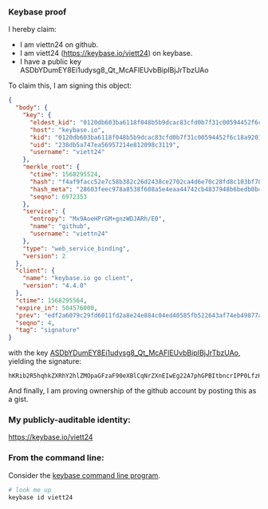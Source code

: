 ### Keybase proof

I hereby claim:

  * I am viettn24 on github.
  * I am viett24 (https://keybase.io/viett24) on keybase.
  * I have a public key ASDbYDumEY8Ei1udysg8_Qt_McAFlEUvbBipIBjJrTbzUAo

To claim this, I am signing this object:

```json
{
  "body": {
    "key": {
      "eldest_kid": "0120db603ba6118f048b5b9dcac83cfd0b7f31c00594452f6c18a92018c9ad36f3500a",
      "host": "keybase.io",
      "kid": "0120db603ba6118f048b5b9dcac83cfd0b7f31c00594452f6c18a92018c9ad36f3500a",
      "uid": "238db5a747ea56957214e812098c3119",
      "username": "viett24"
    },
    "merkle_root": {
      "ctime": 1568295524,
      "hash": "f4af9facc52e7c58b382c26d2438ce2702ca4d6e70c28fd8c103bf78aa1eda22f30abd5967bedae4fd38e5e31d074e05a975dc0ae68f413b0aa3c960fb7e297d",
      "hash_meta": "28603feec978a8538f608a5e4eaa44742cb4837948b6bedb0b44c44fd1d3a871",
      "seqno": 6972353
    },
    "service": {
      "entropy": "Mx9AoeHPrGM+gnzWDJARh/E0",
      "name": "github",
      "username": "viettn24"
    },
    "type": "web_service_binding",
    "version": 2
  },
  "client": {
    "name": "keybase.io go client",
    "version": "4.4.0"
  },
  "ctime": 1568295564,
  "expire_in": 504576000,
  "prev": "edf2a6079c29fd6011fd2a8e24e884c04ed40585fb522643af74eb49877abf5a",
  "seqno": 4,
  "tag": "signature"
}
```

with the key [ASDbYDumEY8Ei1udysg8_Qt_McAFlEUvbBipIBjJrTbzUAo](https://keybase.io/viett24), yielding the signature:

```
hKRib2R5hqhkZXRhY2hlZMOpaGFzaF90eXBlCqNrZXnEIwEg22A7phGPBItbncrIPP0LfzHABZRFL2wYqSAYya0281AKp3BheWxvYWTESpcCBMQg7fKmB5wp/WAR/SqOJOiEwE7UBYX7UiZDr3TrSYd6v1rEIBq1FA9M3seJBMl5ITLF29u+Lyhp4H2M154GMP1FjtlDAgHCo3NpZ8RAm5QGJRhpIPTKY7rW9O5KEIy13PFoE2VV+KG2hv3JyWSSHq3lsUwVQsqB40wd01IgPe9bDmDZ086L11x2JkihCqhzaWdfdHlwZSCkaGFzaIKkdHlwZQildmFsdWXEIGk+TKn2uv6M2F2D6AoZh1sjQKPqOz6Jb8n64UenYka1o3RhZ80CAqd2ZXJzaW9uAQ==

```

And finally, I am proving ownership of the github account by posting this as a gist.

### My publicly-auditable identity:

https://keybase.io/viett24

### From the command line:

Consider the [keybase command line program](https://keybase.io/download).

```bash
# look me up
keybase id viett24
```
